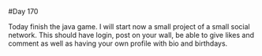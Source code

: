 #Day 170

Today finish the java game.
I will start now a small project of a small social network.
This should have login, post on your wall, be able to give likes and comment as well as having your own profile with bio and birthdays.